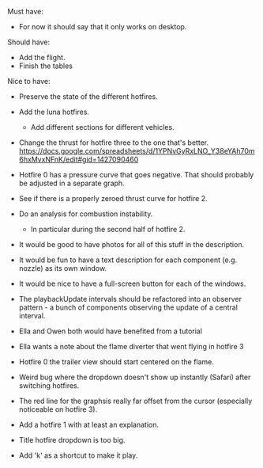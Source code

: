 Must have:
- For now it should say that it only works on desktop.

Should have:
- Add the flight.
- Finish the tables

Nice to have:
- Preserve the state of the different hotfires.
- Add the luna hotfires.
    - Add different sections for different vehicles.
- Change the thrust for hotfire three to the one that's better. https://docs.google.com/spreadsheets/d/1YPNvGyRxLNO_Y38eYAh70m6hxMvxNFnK/edit#gid=1427090460
- Hotfire 0 has a pressure curve that goes negative. That should probably be adjusted in a separate graph.
- See if there is a properly zeroed thrust curve for hotfire 2.
- Do an analysis for combustion instability.
    - In particular during the second half of hotfire 2.
- It would be good to have photos for all of this stuff in the description.
- It would be fun to have a text description for each component (e.g. nozzle) as its own window.
- It would be nice to have a full-screen button for each of the windows.
- The playbackUpdate intervals should be refactored into an observer pattern - a bunch of components observing the update of a central interval.



- Ella and Owen both would have benefited from a tutorial
- Ella wants a note about the flame diverter that went flying in hotfire 3
- Hotfire 0 the trailer view should start centered on the flame.
- Weird bug where the dropdown doesn't show up instantly (Safari) after switching hotfires.
- The red line for the graphsis really far offset from the cursor (especially noticeable on hotfire 3).
- Add a hotfire 1 with at least an explanation.
- Title hotfire dropdown is too big.
- Add 'k' as a shortcut to make it play.